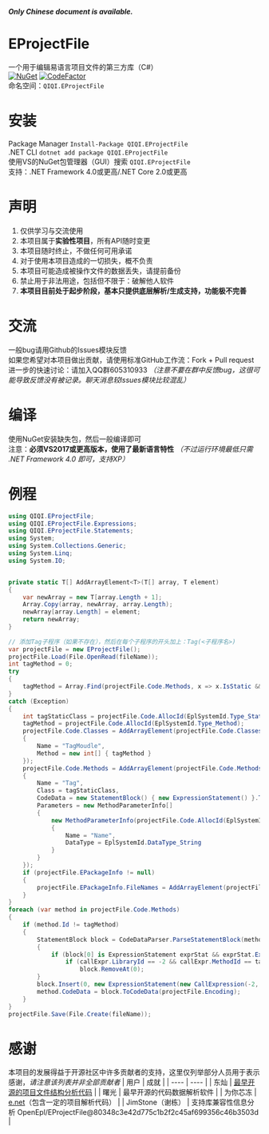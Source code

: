 ***Only Chinese document is available.***

# EProjectFile
一个用于编辑易语言项目文件的第三方库（C#）  
[![NuGet](https://img.shields.io/nuget/v/QIQI.EProjectFile.svg)](https://www.nuget.org/packages/QIQI.EProjectFile) [![CodeFactor](https://www.codefactor.io/repository/github/openepl/eprojectfile/badge)](https://www.codefactor.io/repository/github/openepl/eprojectfile)  
命名空间：`QIQI.EProjectFile`  

# 安装
Package Manager `Install-Package QIQI.EProjectFile`  
.NET CLI `dotnet add package QIQI.EProjectFile`  
使用VS的NuGet包管理器（GUI）搜索 `QIQI.EProjectFile`  
支持：.NET Framework 4.0或更高/.NET Core 2.0或更高

# 声明
1. 仅供学习与交流使用
2. 本项目属于**实验性项目**，所有API随时变更
3. 本项目随时终止，不做任何可用承诺
4. 对于使用本项目造成的一切损失，概不负责
5. 本项目可能造成被操作文件的数据丢失，请提前备份
6. 禁止用于非法用途，包括但不限于：破解他人软件
7. **本项目目前处于起步阶段，基本只提供底层解析/生成支持，功能极不完善**

# 交流
一般bug请用Github的Issues模块反馈  
如果您希望对本项目做出贡献，请使用标准GitHub工作流：Fork + Pull request  
进一步的快速讨论：请加入QQ群605310933 *（注意不要在群中反馈bug，这很可能导致反馈没有被记录。聊天消息较Issues模块比较混乱）*  

# 编译
使用NuGet安装缺失包，然后一般编译即可  
注意：**必须VS2017或更高版本，使用了最新语言特性** *（不过运行环境最低只需 .NET Framework 4.0 即可，支持XP）*  

# 例程
```cs
using QIQI.EProjectFile;
using QIQI.EProjectFile.Expressions;
using QIQI.EProjectFile.Statements;
using System;
using System.Collections.Generic;
using System.Linq;
using System.IO;


private static T[] AddArrayElement<T>(T[] array, T element)
{
	var newArray = new T[array.Length + 1];
	Array.Copy(array, newArray, array.Length);
	newArray[array.Length] = element;
	return newArray;
}
		
// 添加Tag子程序（如果不存在），然后在每个子程序的开头加上：Tag(<子程序名>)
var projectFile = new EProjectFile();
projectFile.Load(File.OpenRead(fileName));
int tagMethod = 0;
try
{
	tagMethod = Array.Find(projectFile.Code.Methods, x => x.IsStatic && string.Compare(x.Name, "Tag") == 0).Id;
}
catch (Exception)
{
	int tagStaticClass = projectFile.Code.AllocId(EplSystemId.Type_StaticClass);
	tagMethod = projectFile.Code.AllocId(EplSystemId.Type_Method);
	projectFile.Code.Classes = AddArrayElement(projectFile.Code.Classes, new ClassInfo(tagStaticClass)
	{
		Name = "TagMoudle",
		Method = new int[] { tagMethod }
	});
	projectFile.Code.Methods = AddArrayElement(projectFile.Code.Methods, new MethodInfo(tagMethod)
	{
		Name = "Tag",
		Class = tagStaticClass,
		CodeData = new StatementBlock() { new ExpressionStatement() }.ToCodeData(projectFile.Encoding),
		Parameters = new MethodParameterInfo[]
		{
			new MethodParameterInfo(projectFile.Code.AllocId(EplSystemId.Type_Local))
			{
				Name = "Name",
				DataType = EplSystemId.DataType_String
			}
		}
	});
	if (projectFile.EPackageInfo != null)
	{
		projectFile.EPackageInfo.FileNames = AddArrayElement(projectFile.EPackageInfo.FileNames, null);
	}
}
foreach (var method in projectFile.Code.Methods)
{
	if (method.Id != tagMethod)
	{
		StatementBlock block = CodeDataParser.ParseStatementBlock(method.CodeData.ExpressionData, method.CodeData.Encoding);
		{
			if (block[0] is ExpressionStatement exprStat && exprStat.Expression is CallExpression callExpr) 
				if (callExpr.LibraryId == -2 && callExpr.MethodId == tagMethod)
					block.RemoveAt(0);
		}
		block.Insert(0, new ExpressionStatement(new CallExpression(-2, tagMethod, new ParamListExpression() { new StringLiteral(method.Name) }), false, "Added from C# Project \"EProjectFile\""));
		method.CodeData = block.ToCodeData(projectFile.Encoding);
	}
}
projectFile.Save(File.Create(fileName));
```

# 感谢
本项目的发展得益于开源社区中许多贡献者的支持，这里仅列举部分人员用于表示感谢，*请注意该列表并非全部贡献者*
| 用户 | 成就 |
| ---- | ---- |
| 东灿 | [最早开源的项目文件结构分析代码](https://bbs.125.la/forum.php?mod=viewthread&tid=13751690) |
| 曙光 | 最早开源的代码数据解析软件 |
| 为你芯冻 | [e.net](https://github.com/wnxd/e.net)（包含一定的项目解析代码） |
| JimStone（谢栋） | 支持库兼容性信息分析 OpenEpl/EProjectFile@80348c3e42d775c1b2f2c45af699356c46b3503d |
